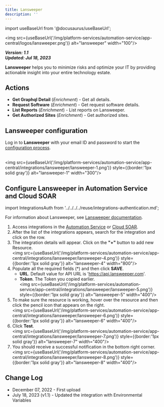 ```yaml
---
title: Lansweeper
description: ''
---
```

import useBaseUrl from '@docusaurus/useBaseUrl';

<img src={useBaseUrl('/img/platform-services/automation-service/app-central/logos/lansweeper.png')} alt="lansweeper" width="100"/>

***Version: 1.1  
Updated: Jul 18, 2023***

**Lansweeper** helps you to minimize risks and optimize your IT by providing actionable insight into your entire technology estate.

## Actions

* **Get Graphql Detail** (*Enrichment*) - Get all details.
* **Request Software** (*Enrichment*) - Get request software details.
* **List Reports** (*Enrichment*) - List reports on Lansweeper.
* **Get Authorized Sites** (*Enrichment*) - Get authorized sites.

## Lansweeper configuration

Log in to **Lansweeper** with your email ID and password to start the [configuration process](https://docs.lansweeper.com/docs/api/authenticate#personal-application).

<br/><img src={useBaseUrl('/img/platform-services/automation-service/app-central/integrations/lansweeper/lansweeper-1.png')} style={{border:'1px solid gray'}} alt="lansweeper-1" width="300"/>

## Configure Lansweeper in Automation Service and Cloud SOAR

import IntegrationsAuth from '../../../../reuse/integrations-authentication.md';

<IntegrationsAuth/>

For information about Lansweeper, see [Lansweeper documentation](https://developer.lansweeper.com/docs/data-api/get-started/welcome/).

1. Access integrations in the [Automation Service](/docs/platform-services/automation-service/automation-service-integrations/#view-integrations) or [Cloud SOAR](/docs/cloud-soar/automation).
1. After the list of the integrations appears, search for the integration and click on the row.
1. The integration details will appear. Click on the **"+"** button to add new Resource.<br/><img src={useBaseUrl('/img/platform-services/automation-service/app-central/integrations/lansweeper/lansweeper-4.png')} style={{border:'1px solid gray'}} alt="lansweeper-4" width="800"/>
1. Populate all the required fields (\*) and then click **SAVE**.
   * **URL**. Default value for API URL is 'https://api.lansweeper.com'.
   * **Token**. The Token you copied earlier. <br/><img src={useBaseUrl('/img/platform-services/automation-service/app-central/integrations/lansweeper/lansweeper-5.png')} style={{border:'1px solid gray'}} alt="lansweeper-5" width="400"/>
1. To make sure the resource is working, hover over the resource and then click the pencil icon that appears on the right.<br/><img src={useBaseUrl('/img/platform-services/automation-service/app-central/integrations/lansweeper/lansweeper-6.png')} style={{border:'1px solid gray'}} alt="lansweeper-6" width="400"/>
1. Click **Test**.<br/><img src={useBaseUrl('/img/platform-services/automation-service/app-central/integrations/lansweeper/lansweeper-7.png')} style={{border:'1px solid gray'}} alt="lansweeper-7" width="400"/>
1. You should receive a successful notification in the bottom right corner.<br/><img src={useBaseUrl('/img/platform-services/automation-service/app-central/integrations/lansweeper/lansweeper-8.png')} style={{border:'1px solid gray'}} alt="lansweeper-8" width="400"/>

## Change Log

* December 07, 2022 - First upload
* July 18, 2023 (v1.1) - Updated the integration with Environmental Variables
